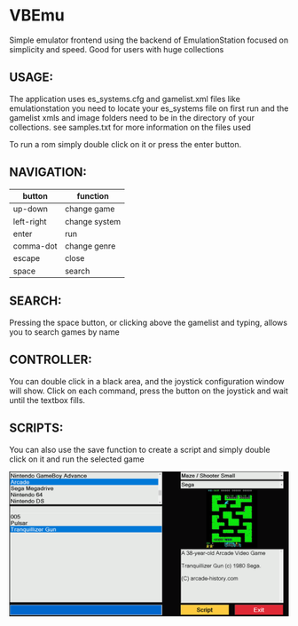 # VBEmu
Simple emulator frontend using the backend of EmulationStation focused on simplicity and speed. Good for users with huge collections 

## USAGE:

The application uses es_systems.cfg and gamelist.xml files like emulationstation
you need to locate your es_systems file on first run and the gamelist xmls and image folders need to be in the directory of your collections.
see samples.txt for more information on the files used

To run a rom simply double click on it or press the enter button.

## NAVIGATION:

|button|function|
| --- | --- |
|up-down|change game|
|left-right|change system|
|enter|run|
|comma-dot|change genre|
|escape|close|
|space|search|

## SEARCH:

Pressing the space button, or clicking above the gamelist and typing, allows you to search 
games by name

## CONTROLLER:

You can double click in a black area, and the joystick configuration window will show. 
Click on each command, press the button on the joystick and wait until the textbox fills.

## SCRIPTS:

You can also use the save function to create a script and simply double click on it and run the selected game

![Screenshot](/screenshot.png)
